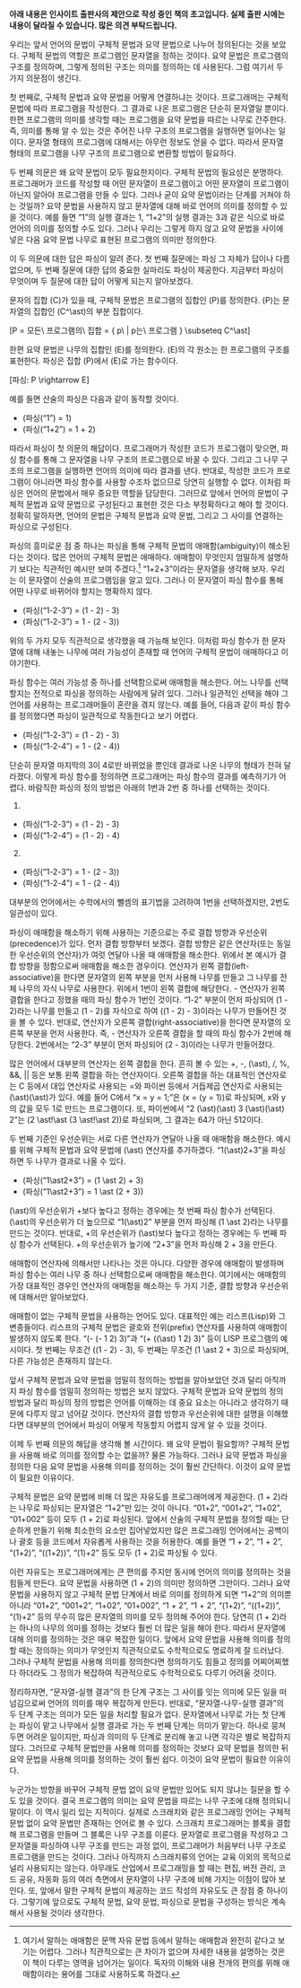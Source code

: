**아래 내용은 인사이트 출판사의 제안으로 작성 중인 책의 초고입니다. 실제 출판
시에는 내용이 달라질 수 있습니다. 많은 의견 부탁드립니다.**

우리는 앞서 언어의 문법이 구체적 문법과 요약 문법으로 나누어 정의된다는 것을
보았다. 구체적 문법의 역할은 프로그램인 문자열을 정하는 것이다. 요약 문법은
프로그램의 구조를 정의하며, 그렇게 정의된 구조는 의미를 정의하는 데 사용된다.
그럼 여기서 두 가지 의문점이 생긴다.

첫 번째로, 구체적 문법과 요약 문법을 어떻게 연결하냐는 것이다. 프로그래머는
구체적 문법에 따라 프로그램을 작성한다. 그 결과로 나온 프로그램은 단순히
문자열일 뿐이다. 한편 프로그램의 의미를 생각할 때는 프로그램을 요약 문법을
따르는 나무로 간주한다. 즉, 의미를 통해 알 수 있는 것은 주어진 나무 구조의
프로그램을 실행하면 일어나는 일이다. 문자열 형태의 프로그램에 대해서는 아무런
정보도 얻을 수 없다. 따라서 문자열 형태의 프로그램을 나무 구조의 프로그램으로
변환할 방법이 필요하다.

두 번째 의문은 왜 요약 문법이 모두 필요한지이다. 구체적 문법의 필요성은
분명하다. 프로그래머가 코드를 작성할 때 어떤 문자열이 프로그램이고 어떤 문자열이
프로그램이 아닌지 알아야 프로그램을 만들 수 있다. 그러나 굳이 요약 문법이라는
단계를 거쳐야 하는 것일까? 요약 문법을 사용하지 않고 문자열에 대해 바로 언어의
의미를 정의할 수 있을 것이다. 예를 들면 “1”의 실행 결과는 1, “1+2”의 실행 결과는
3과 같은 식으로 바로 언어의 의미를 정의할 수도 있다. 그러나 우리는 그렇게 하지
않고 요약 문법을 사이에 넣은 다음 요약 문법 나무로 표현된 프로그램의 의미만
정의한다.

이 두 의문에 대한 답은 파싱이 알려 준다. 첫 번째 질문에는 파싱 그 자체가 답이나
다름없으며, 두 번째 질문에 대한 답의 중요한 실마리도 파싱이 제공한다. 지금부터
파싱이 무엇이며 두 질문에 대한 답이 어떻게 되는지 알아보겠다.

문자의 집합 \(C\)가 있을 때, 구체적 문법은 프로그램의 집합인 \(P\)를 정의한다. \(P\)는
문자열의 집합인 \(C^\ast\)의 부분 집합이다.

\[P = 모든\ 프로그램의\ 집합 = \{ p\ | p는\ 프로그램 \} \subseteq C^\ast\]

한편 요약 문법은 나무의 집합인 \(E\)를 정의한다. \(E\)의 각 원소는 한 프로그램의 구조를
표현한다. 파싱은 집합 \(P\)에서 \(E\)로 가는 함수이다.

\[파싱: P \rightarrow E\]

예를 들면 산술의 파싱은 다음과 같이 동작할 것이다.

* \(파싱(“1”) = 1\)
* \(파싱(“1+2”) = 1 + 2\)

따라서 파싱이 첫 의문의 해답이다. 프로그래머가 작성한 코드가 프로그램이 맞으면,
파싱 함수를 통해 그 문자열을 나무 구조의 프로그램으로 바꿀 수 있다. 그리고 그
나무 구조의 프로그램을 실행하면 언어의 의미에 따라 결과를 낸다. 반대로, 작성한
코드가 프로그램이 아니라면 파싱 함수를 사용할 수조차 없으므로 당연히 실행할 수
없다. 이처럼 파싱은 언어의 문법에서 매우 중요한 역할을 담당한다. 그러므로 앞에서
언어의 문법이 구체적 문법과 요약 문법으로 구성된다고 표현한 것은 다소
부정확하다고 해야 할 것이다. 정확히 말하자면, 언어의 문법은 구체적 문법과 요약
문법, 그리고 그 사이를 연결하는 파싱으로 구성된다.

파싱의 흥미로운 점 중 하나는 파싱을 통해 구체적 문법의 애매함(ambiguity)이
해소된다는 것이다. 많은 언어의 구체적 문법은 애매하다. 애매함이 무엇인지
엄밀하게 설명하기 보다는 직관적인 예시만 보여 주겠다.[^1] “1+2+3”이라는 문자열을
생각해 보자. 우리는 이 문자열이 산술의 프로그램임을 알고 있다. 그러나 이
문자열이 파싱 함수를 통해 어떤 나무로 바뀌어야 할지는 명확하지 않다.

[^1]: 여기서 말하는 애매함은 문맥 자유 문법 등에서 말하는 애매함과 완전히 같다고
보기는 어렵다. 그러나 직관적으로는 큰 차이가 없으며 자세한 내용을 설명하는
것은 이 책이 다루는 영역을 넘어가는 일이다. 독자의 이해와 내용 전개의 편의를
위해 애매함이라는 용어를 그대로 사용하도록 하겠다.

* \(파싱(“1-2-3”) = (1 - 2) - 3\)
* \(파싱(“1-2-3”) = 1 - (2 - 3)\)

위의 두 가지 모두 직관적으로 생각했을 때 가능해 보인다. 이처럼 파싱 함수가 한
문자열에 대해 내놓는 나무에 여러 가능성이 존재할 때 언어의 구체적 문법이
애매하다고 이야기한다.

파싱 함수는 여러 가능성 중 하나를 선택함으로써 애매함을 해소한다. 어느 나무를
선택할지는 전적으로 파싱을 정의하는 사람에게 달려 있다. 그러나 일관적인 선택을
해야 그 언어를 사용하는 프로그래머들이 혼란을 겪지 않는다. 예를 들어, 다음과
같이 파싱 함수를 정의했다면 파싱이 일관적으로 작동한다고 보기 어렵다.

* \(파싱(“1-2-3”) = (1 - 2) - 3\)
* \(파싱(“1-2-4”) = 1 - (2 - 4)\)

단순히 문자열 마지막의 3이 4로만 바뀌었을 뿐인데 결과로 나온 나무의 형태가 전혀
달라졌다. 이렇게 파싱 함수를 정의하면 프로그래머는 파싱 함수의 결과를 예측하기가
어렵다. 바람직한 파싱의 정의 방법은 아래의 1번과 2번 중 하나를 선택하는 것이다.

1.

* \(파싱(“1-2-3”) = (1 - 2) - 3\)
* \(파싱(“1-2-4”) = (1 - 2) - 4\)

2.

* \(파싱(“1-2-3”) = 1 - (2 - 3)\)
* \(파싱(“1-2-4”) = 1 - (2 - 4)\)

대부분의 언어에서는 수학에서의 뺄셈의 표기법을 고려하여 1번을 선택하겠지만,
2번도 일관성이 있다.

파싱이 애매함을 해소하기 위해 사용하는 기준으로는 주로 결합 방향과
우선순위(precedence)가 있다. 먼저 결합 방향부터 보겠다. 결합 방향은 같은
연산자(또는 동일한 우선순위의 연산자)가 여럿 연달아 나올 때 애매함을 해소한다.
위에서 본 예시가 결합 방향을 정함으로써 애매함을 해소한 경우이다. 연산자가 왼쪽
결합(left-associative)을 한다면 문자열의 왼쪽 부분을 먼저 사용해 나무를 만들고
그 나무를 전체 나무의 자식 나무로 사용한다. 위에서 1번이 왼쪽 결합에 해당한다. -
연산자가 왼쪽 결합을 한다고 정했을 때의 파싱 함수가 1번인 것이다. “1-2” 부분이
먼저 파싱되어 \(1 - 2\)라는 나무를 만들고 \(1 - 2\)를 자식으로 하여 \((1 - 2) - 3\)이라는
나무가 만들어진 것을 볼 수 있다. 반대로, 연산자가 오른쪽
결합(right-associative)을 한다면 문자열의 오른쪽 부분을 먼저 사용한다. 즉, -
연산자가 오른쪽 결합을 할 때의 파싱 함수가 2번에 해당한다. 2번에서는 “2-3”
부분이 먼저 파싱되어 \(2 - 3\)이라는 나무가 만들어졌다.

많은 언어에서 대부분의 연산자는 왼쪽 결합을 한다. 흔히 볼 수 있는 +, -, \(\ast\), /, %,
&&, || 등은 보통 왼쪽 결합을 하는 연산자이다. 오른쪽 결합을 하는 대표적인
연산자로는 C 등에서 대입 연산자로 사용되는 =와 파이썬 등에서 거듭제곱 연산자로
사용되는 \(\ast\)\(\ast\)가 있다. 예를 들어 C에서 “x = y = 1;”은 \(x = (y = 1)\)로 파싱되며, x와
y의 값을 모두 1로 만드는 프로그램이다. 또, 파이썬에서 “2 \(\ast\)\(\ast\) 3 \(\ast\)\(\ast\) 2”는
\(2 \ast\!\ast (3 \ast\!\ast 2)\)로 파싱되며, 그 결과는 64가 아닌 512이다.

두 번째 기준인 우선순위는 서로 다른 연산자가 연달아 나올 때 애매함을 해소한다.
예시를 위해 구체적 문법과 요약 문법에 \(\ast\) 연산자를 추가하겠다. “1\(\ast\)2+3”을 파싱하면
두 나무가 결과로 나올 수 있다.

* \(파싱(“1\ast2+3”) = (1 \ast 2) + 3\)
* \(파싱(“1\ast2+3”) = 1 \ast (2 + 3)\)

\(\ast\)의 우선순위가 +보다 높다고 정하는 경우에는 첫 번째 파싱 함수가 선택된다. \(\ast\)의
우선순위가 더 높으므로 “1\(\ast\)2” 부분을 먼저 파싱해 \(1 \ast 2\)라는 나무를 만드는 것이다.
반대로, +의 우선순위가 \(\ast\)보다 높다고 정하는 경우에는 두 번째 파싱 함수가
선택된다. +의 우선순위가 높기에 “2+3”을 먼저 파싱해 2 + 3을 만든다.

애매함이 연산자에 의해서만 나타나는 것은 아니다. 다양한 경우에 애매함이 발생하며
파싱 함수는 여러 나무 중 하나 선택함으로써 애매함을 해소한다. 여기에서는
애매함의 가장 대표적인 경우인 연산자의 애매함을 해소하는 두 가지 기준, 결합
방향과 우선순위에 대해서만 알아보았다.

애매함이 없는 구체적 문법을 사용하는 언어도 있다. 대표적인 예는 리스프(Lisp)와
그 변종들이다. 리스프의 구체적 문법은 괄호와 전위(prefix) 연산자를 사용하여
애매함이 발생하지 않도록 한다. “(- (- 1 2) 3)”과 “(+ (\(\ast\) 1 2) 3)” 등이 LISP
프로그램의 예시이다. 첫 번째는 무조건 \((1 - 2) - 3\), 두 번째는 무조건 
\(1 \ast 2 + 3\)으로 파싱되며, 다른 가능성은 존재하지 않는다.

앞서 구체적 문법과 요약 문법을 엄밀히 정의하는 방법을 알아보았던 것과 달리
아직까지 파싱 함수를 엄밀히 정의하는 방법은 보지 않았다. 구체적 문법과 요약
문법의 정의 방법과 달리 파싱의 정의 방법은 언어를 이해하는 데 중요 요소는
아니라고 생각하기 때문에 다루지 않고 넘어갈 것이다. 연산자의 결합 방향과
우선순위에 대한 설명을 이해했다면 대부분의 언어에서 파싱이 어떻게 작동할지
어렵지 않게 알 수 있을 것이다.

이제 두 번째 의문의 해답을 생각해 볼 시간이다. 왜 요약 문법이 필요할까? 구체적
문법을 사용해 바로 의미를 정의할 수는 없을까? 물론 가능하다. 그러나 요약 문법과
파싱을 정의한 다음 요약 문법을 사용해 의미를 정의하는 것이 훨씬 간단하다. 이것이
요약 문법이 필요한 이유이다.

구체적 문법은 요약 문법에 비해 더 많은 자유도를 프로그래머에게 제공한다. \(1 +
2\)라는 나무로 파싱되는 문자열은 “1+2”만 있는 것이 아니다. “01+2”, “001+2”,
“1+02”, “01+002” 등이 모두 \(1 + 2\)로 파싱된다. 앞에서 산술의 구체적 문법을 정의할
때는 단순하게 만들기 위해 최소한의 요소만 집어넣었지만 많은 프로그래밍
언어에서는 공백이나 괄호 등을 코드에서 자유롭게 사용하는 것을 허용한다. 예를
들면 “1 + 2”, “1  +  2”, “(1+2)”, “((1+2))”, “(1)+2” 등도 모두 \(1 + 2\)로 파싱될 수
있다.

이런 자유도는 프로그래머에게는 큰 편의를 주지만 동시에 언어의 의미를 정의하는
것을 힘들게 만든다. 요약 문법을 사용하면 \(1 + 2\)의 의미만 정의하면 그만이다.
그러나 요약 문법을 사용하지 않고 구체적 문법 단계에서 바로 의미를 정의하게 되면
“1+2”의 의미뿐 아니라 “01+2”, “001+2”, “1+02”, “01+002”, “1 + 2”, “1  +  2”,
“(1+2)”, “((1+2))”, “(1)+2” 등의 무수히 많은 문자열의 의미를 모두 정의해 주어야
한다. 당연히 \(1 + 2\)라는 하나의 나무의 의미를 정하는 것보다 훨씬 더 많은 일을 해야
한다. 따라서 문자열에 대해 의미를 정의하는 것은 매우 복잡한 일이다. 앞에서 요약
문법을 사용해 의미를 정의할 때는 정의하는 의미가 무엇인지 직관적으로도
수학적으로도 명료하게 잘 드러났다. 그러나 구체적 문법을 사용해 의미를 정의한다면
정의하기도 힘들고 정의를 어찌어찌했다 하더라도 그 정의가 복잡하여 직관적으로도
수학적으로도 다루기 어려울 것이다.

정리하자면, “문자열-실행 결과”의 한 단계 구조는 그 사이를 잇는 의미에 모든 일을
떠넘김으로써 언어의 의미를 매우 복잡하게 만든다. 반대로, “문자열-나무-실행
결과”의 두 단계 구조는 의미가 모든 일을 처리할 필요가 없다. 문자열에서 나무로
가는 첫 단계는 파싱이 맡고 나무에서 실행 결과로 가는 두 번째 단계는 의미가
맡는다. 하나로 뭉쳐 두면 어려운 일이지만, 파싱과 의미의 두 단계로 분리해 놓고
나면 각각은 별로 복잡하지 않다. 그러므로 구체적 문법만을 사용해 의미를 정의하는
것보다 요약 문법을 정의한 뒤 요약 문법을 사용해 의미를 정의하는 것이 훨씬 쉽다.
이것이 요약 문법이 필요한 이유이다.

누군가는 방향을 바꾸어 구체적 문법 없이 요약 문법만 있어도 되지 않냐는 질문을 할
수도 있을 것이다. 결국 프로그램의 의미는 요약 문법을 따르는 나무 구조에 대해
정의되니 말이다. 이 역시 일리 있는 지적이다. 실제로 스크래치와 같은 프로그래밍
언어는 구체적 문법 없이 요약 문법만 존재하는 언어로 볼 수 있다. 스크래치
프로그래머는 블록을 결합해 프로그램을 만들며 그 블록은 나무 구조를 이룬다.
문자열로 프로그램을 작성하고 그 문자열을 파싱하여 나무 구조를 만드는 과정 없이,
프로그래머가 처음부터 나무 구조로 프로그램을 만드는 것이다. 그러나 아직까지
스크래치류의 언어는 교육 이외의 목적으로 널리 사용되지는 않는다. 아무래도
산업에서 프로그래밍을 할 때는 편집, 버전 관리, 코드 공유, 자동화 등의 여러
측면에서 문자열이 나무 구조에 비해 가지는 이점이 많아 보인다. 또, 앞에서 말한
구체적 문법이 제공하는 코드 작성의 자유도도 큰 장점 중 하나이다. 그렇기에
앞으로도 구체적 문법, 요약 문법, 파싱으로 문법을 구성하는 방식은 계속해서 사용될
것이라 생각한다.
